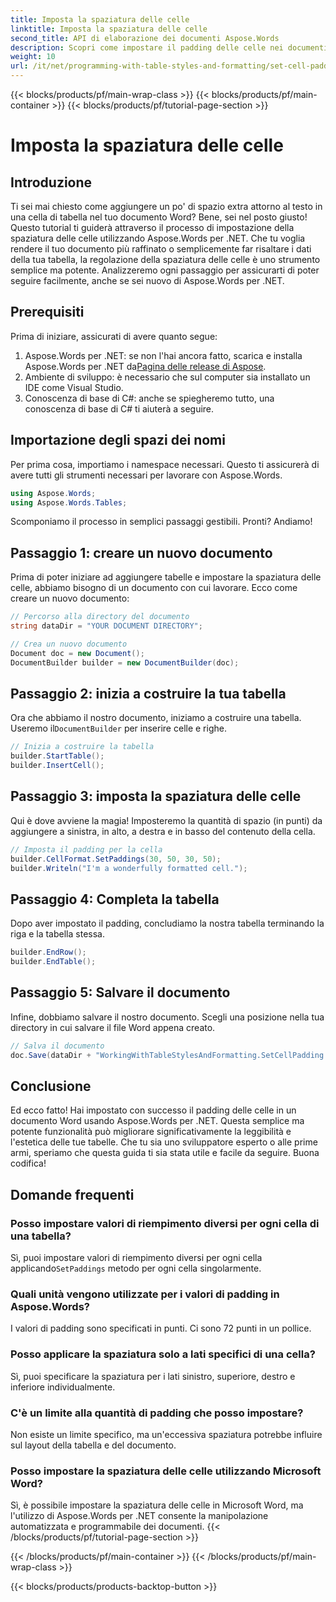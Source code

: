 ```yaml
---
title: Imposta la spaziatura delle celle
linktitle: Imposta la spaziatura delle celle
second_title: API di elaborazione dei documenti Aspose.Words
description: Scopri come impostare il padding delle celle nei documenti Word usando Aspose.Words per .NET con la nostra guida passo-passo. Migliora facilmente la formattazione delle tabelle del tuo documento.
weight: 10
url: /it/net/programming-with-table-styles-and-formatting/set-cell-padding/
---
```


{{< blocks/products/pf/main-wrap-class >}}
{{< blocks/products/pf/main-container >}}
{{< blocks/products/pf/tutorial-page-section >}}

# Imposta la spaziatura delle celle

## Introduzione

Ti sei mai chiesto come aggiungere un po' di spazio extra attorno al testo in una cella di tabella nel tuo documento Word? Bene, sei nel posto giusto! Questo tutorial ti guiderà attraverso il processo di impostazione della spaziatura delle celle utilizzando Aspose.Words per .NET. Che tu voglia rendere il tuo documento più raffinato o semplicemente far risaltare i dati della tua tabella, la regolazione della spaziatura delle celle è uno strumento semplice ma potente. Analizzeremo ogni passaggio per assicurarti di poter seguire facilmente, anche se sei nuovo di Aspose.Words per .NET.

## Prerequisiti

Prima di iniziare, assicurati di avere quanto segue:

1. Aspose.Words per .NET: se non l'hai ancora fatto, scarica e installa Aspose.Words per .NET da[Pagina delle release di Aspose](https://releases.aspose.com/words/net/).
2. Ambiente di sviluppo: è necessario che sul computer sia installato un IDE come Visual Studio.
3. Conoscenza di base di C#: anche se spiegheremo tutto, una conoscenza di base di C# ti aiuterà a seguire.

## Importazione degli spazi dei nomi

Per prima cosa, importiamo i namespace necessari. Questo ti assicurerà di avere tutti gli strumenti necessari per lavorare con Aspose.Words.

```csharp
using Aspose.Words;
using Aspose.Words.Tables;
```

Scomponiamo il processo in semplici passaggi gestibili. Pronti? Andiamo!

## Passaggio 1: creare un nuovo documento

Prima di poter iniziare ad aggiungere tabelle e impostare la spaziatura delle celle, abbiamo bisogno di un documento con cui lavorare. Ecco come creare un nuovo documento:

```csharp
// Percorso alla directory del documento
string dataDir = "YOUR DOCUMENT DIRECTORY";

// Crea un nuovo documento
Document doc = new Document();
DocumentBuilder builder = new DocumentBuilder(doc);
```

## Passaggio 2: inizia a costruire la tua tabella

 Ora che abbiamo il nostro documento, iniziamo a costruire una tabella. Useremo il`DocumentBuilder` per inserire celle e righe.

```csharp
// Inizia a costruire la tabella
builder.StartTable();
builder.InsertCell();
```

## Passaggio 3: imposta la spaziatura delle celle

Qui è dove avviene la magia! Imposteremo la quantità di spazio (in punti) da aggiungere a sinistra, in alto, a destra e in basso del contenuto della cella.

```csharp
// Imposta il padding per la cella
builder.CellFormat.SetPaddings(30, 50, 30, 50);
builder.Writeln("I'm a wonderfully formatted cell.");
```

## Passaggio 4: Completa la tabella

Dopo aver impostato il padding, concludiamo la nostra tabella terminando la riga e la tabella stessa.

```csharp
builder.EndRow();
builder.EndTable();
```

## Passaggio 5: Salvare il documento

Infine, dobbiamo salvare il nostro documento. Scegli una posizione nella tua directory in cui salvare il file Word appena creato.

```csharp
// Salva il documento
doc.Save(dataDir + "WorkingWithTableStylesAndFormatting.SetCellPadding.docx");
```

## Conclusione

Ed ecco fatto! Hai impostato con successo il padding delle celle in un documento Word usando Aspose.Words per .NET. Questa semplice ma potente funzionalità può migliorare significativamente la leggibilità e l'estetica delle tue tabelle. Che tu sia uno sviluppatore esperto o alle prime armi, speriamo che questa guida ti sia stata utile e facile da seguire. Buona codifica!

## Domande frequenti

### Posso impostare valori di riempimento diversi per ogni cella di una tabella?
 Sì, puoi impostare valori di riempimento diversi per ogni cella applicando`SetPaddings` metodo per ogni cella singolarmente.

### Quali unità vengono utilizzate per i valori di padding in Aspose.Words?
I valori di padding sono specificati in punti. Ci sono 72 punti in un pollice.

### Posso applicare la spaziatura solo a lati specifici di una cella?
Sì, puoi specificare la spaziatura per i lati sinistro, superiore, destro e inferiore individualmente.

### C'è un limite alla quantità di padding che posso impostare?
Non esiste un limite specifico, ma un'eccessiva spaziatura potrebbe influire sul layout della tabella e del documento.

### Posso impostare la spaziatura delle celle utilizzando Microsoft Word?
Sì, è possibile impostare la spaziatura delle celle in Microsoft Word, ma l'utilizzo di Aspose.Words per .NET consente la manipolazione automatizzata e programmabile dei documenti.
{{< /blocks/products/pf/tutorial-page-section >}}

{{< /blocks/products/pf/main-container >}}
{{< /blocks/products/pf/main-wrap-class >}}

{{< blocks/products/products-backtop-button >}}

